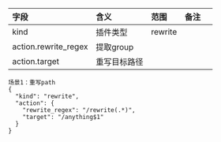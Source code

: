 | 字段            | 含义    | 范围                  | 备注 |    |
|:--------------|:------|:--------------------|:---|:---|
| kind          | 插件类型  | rewrite |    |    |
| action.rewrite_regex | 提取group | | | |
| action.target | 重写目标路径 | | |

```
场景1：重写path
{
  "kind": "rewrite",
  "action": {
    "rewrite_regex": "/rewrite(.*)",
    "target": "/anything$1"
  }
}
```